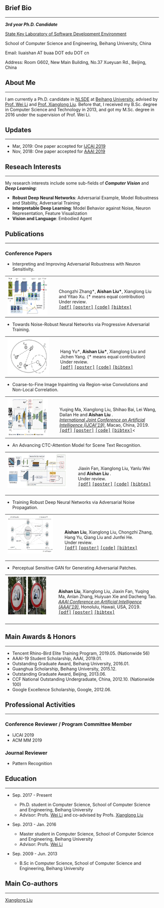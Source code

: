 ## Brief Bio
-----------
***3rd year Ph.D. Candidate***

[State Key Laboratory of Software Development Environment](http://nlsde.buaa.edu.cn)

School of Computer Science and Engineering, Beihang University, China

Email: liuaishan AT buaa DOT edu DOT cn

Address: Room G602, New Main Building, No.37 Xueyuan Rd., Beijing, China

## About Me
---------------
I am currently a Ph.D. candidate in [NLSDE](http://www.nlsde.buaa.edu.cn) at [Beihang University](http://www.buaa.edu.cn), advised by [Prof. Wei Li](http://sites.nlsde.buaa.edu.cn/~liwei/) and [Prof. Xianglong Liu](http://sites.nlsde.buaa.edu.cn/~xlliu/). Before that, I received my B.Sc. degree in Computer Science and Technology in 2013, and got my M.Sc. degree in 2016 under the supervision of Prof. Wei Li.

## Updates
---------------
+ Mar, 2019: One paper accepted for [IJCAI 2019](http://ijcai19.org/)
+ Nov, 2018: One paper accepted for [AAAI 2019](https://aaai.org/Conferences/AAAI-19/)

## Reseach Interests
---------------
My research interests include some sub-fields of ***Computer Vision*** and ***Deep Learning***:
+ **Robust Deep Neural Networks**: Adversarial Example, Model Robustness and Stability, Adversarial Training
+ **Interpretable Deep Learning**: Model Behavior against Noise, Neuron Representation, Feature Visualization
+ **Vision and Language**: Embodied Agent

## Publications
---------------

### Conference Papers
+ Interpreting and Improving Adversarial Robustness with Neuron Sensitivity.
<table class="imgtable"><tbody><tr><td>
<img src="SNS.png" alt="AAAI’20" width="280px" height="125px"></td>
<td align="left"><ul>
<br>Chongzhi Zhang*, <b>Aishan Liu*</b>, Xianglong Liu and Yitao Xu. (* means equal contribution)
<br>Under review.
<br><tt><a href="#">[pdf]</a></tt> <tt><a href="#">[poster]</a></tt> <tt><a href="#">[code]</a></tt> <tt><a href="#">[bibtex]</a></tt>
</ul>
</td></tr></tbody></table>

+ Towards Noise-Robust Neural Networks via Progressive Adversarial Training.
<table class="imgtable"><tbody><tr><td>
<img src="PDA.JPG" alt="AAAI’20" width="280px" height="125px"></td>
<td align="left"><ul>
<br>Hang Yu*, <b>Aishan Liu*</b>, Xianglong Liu and Jichen Yang. (* means equal contribution)
<br>Under review.
<br><tt><a href="#">[pdf]</a></tt> <tt><a href="#">[poster]</a></tt> <tt><a href="#">[code]</a></tt> <tt><a href="#">[bibtex]</a></tt>
</ul>
</td></tr></tbody></table>

+ Coarse-to-Fine Image Inpainting via Region-wise Convolutions and Non-Local Correlation.
<table class="imgtable"><tbody><tr><td>
<img src="ijcai19.JPG" alt="IJCAI’19" width="280px" height="125px"></td>
<td align="left"><ul>
<br>Yuqing Ma, Xianglong Liu, Shihao Bai, Lei Wang, Dailan He and <b> Aishan Liu </b>. 
<br><a href="http://ijcai19.org/"><i>International Joint Conference on Artificial Intelligence (IJCAI’19)</i></a>, Macao, China, 2019.
<br><tt><a href="./files/papers/ijcai19.pdf">[pdf]</a></tt> <tt><a href="#">[poster]</a></tt> <tt><a href="#">[code]</a></tt> <tt><a href="#">[bibtex]</a></tt><
</ul>
</td></tr></tbody></table>

+ An Advancing CTC-Attention Model for Scene Text Recognition.
<table class="imgtable"><tbody><tr><td>
<img src="STR.JPG" alt="ACMMM’19" width="280px" height="115px">&nbsp;</td>
<td align="left"><ul>
<br>Jiaxin Fan, Xianglong Liu, Yanlu Wei and <b> Aishan Liu </b>. 
<br>Under review.
<br><tt><a href="#">[pdf]</a></tt> <tt><a href="#">[poster]</a></tt> <tt><a href="#">[code]</a></tt> <tt><a href="#">[bibtex]</a></tt>
</ul>
</td></tr></tbody></table>

+ Training Robust Deep Neural Networks via Adversarial Noise Propagation.
<table class="imgtable"><tbody><tr><td>
<img src="ANP.JPG" alt="AAAI’20" width="280px" height="125px">&nbsp;</td>
<td align="left"><ul>
<br><b>Aishan Liu</b>, Xianglong Liu, Chongzhi Zhang, Hang Yu, Qiang Liu and Junfei He.
<br>Under review.
<br><tt><a href="#">[pdf]</a></tt> <tt><a href="#">[poster]</a></tt> <tt><a href="#">[code]</a></tt> <tt><a href="#">[bibtex]</a></tt>
</ul>
</td></tr></tbody></table>

+ Perceptual Sensitive GAN for Generating Adversarial Patches.
<table class="imgtable"><tbody><tr><td>
<img src="aaai19.JPG" alt="AAAI’19" width="280px" height="135px">&nbsp;</td>
<td align="left"><ul>
<br><b>Aishan Liu</b>, Xianglong Liu, Jiaxin Fan, Yuqing Ma, Anlan Zhang, Huiyuan Xie and Dacheng Tao.
<br><a href="https://aaai.org/Conferences/AAAI-19/"><i>AAAI Conference on Artificial Intelligence (AAAI’19)</i></a>, Honolulu, Hawaii, USA, 2019.
<br><tt><a href="./files/papers/psgan_aaai2019.pdf">[pdf]</a></tt> <tt><a href="#">[poster]</a></tt> <tt><a href="./files/papers/psgan_aaai2019.bib">[bibtex]</a></tt>
</ul>
</td></tr></tbody></table>

## Main Awards & Honors
---------------

+ Tencent Rhino-Bird Elite Training Program, 2019.05. (Nationwide 56)
+ AAAI-19 Student Scholarship, AAAI, 2019.01.
+ Outstanding Graduate Award, Beihang University, 2016.01.
+ Guanghua Scholarship, Beihang University, 2015.12.
+ Outstanding Graduate Award, Beijing, 2013.06.
+ CCF National Outstanding Undergraduate, China, 2012.10. (Nationwide 100)
+ Google Excellence Scholarship, Google, 2012.06.

## Professional Activities
---------------
### Conference Reviewer / Program Committee Member
+ IJCAI 2019
+ ACM MM 2019

### Journal Reviewer
+ Pattern Recognition

## Education
---------------
<ul>
<li><p>Sep. 2017 - Present</p>
<ul>
<li>Ph.D. student in Computer Science, School of Computer Science and Engineering, Beihang University</li>
<li>Advisor: Profs. <a href="http://sites.nlsde.buaa.edu.cn/~liwei/">Wei Li</a> and co-advised by Profs. <a href="http://sites.nlsde.buaa.edu.cn/~xlliu/">Xianglong Liu</a> </li>
</ul>
</li>
<li><p>Sep. 2013 - Jan. 2016</p>
<ul>
<li>Master student in Computer Science, School of Computer Science and Engineering, Beihang University</li>
<li>Advisor: Profs. <a href="http://sites.nlsde.buaa.edu.cn/~liwei/">Wei Li</a> </li>
</ul>
</li>
<li><p>Sep. 2009 - Jun. 2013</p>
<ul>
<li>B.Sc in Computer Science, School of Computer Science and Engineering, Beihang University</ul>
</li>
</ul>

## Main Co-authors
-----------
[Xianglong Liu](http://sites.nlsde.buaa.edu.cn/~xlliu/)
